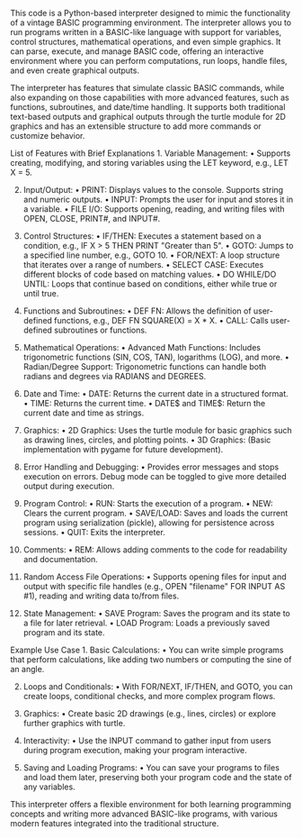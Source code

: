 This code is a Python-based interpreter designed to mimic the functionality of a vintage BASIC programming environment. The interpreter allows you to run programs written in a BASIC-like language with support for variables, control structures, mathematical operations, and even simple graphics. It can parse, execute, and manage BASIC code, offering an interactive environment where you can perform computations, run loops, handle files, and even create graphical outputs.

The interpreter has features that simulate classic BASIC commands, while also expanding on those capabilities with more advanced features, such as functions, subroutines, and date/time handling. It supports both traditional text-based outputs and graphical outputs through the turtle module for 2D graphics and has an extensible structure to add more commands or customize behavior.

List of Features with Brief Explanations
	1.	Variable Management:
	•	Supports creating, modifying, and storing variables using the LET keyword, e.g., LET X = 5.
	
  2.	Input/Output:
	•	PRINT: Displays values to the console. Supports string and numeric outputs.
	•	INPUT: Prompts the user for input and stores it in a variable.
	•	FILE I/O: Supports opening, reading, and writing files with OPEN, CLOSE, PRINT#, and INPUT#.
	
  3.	Control Structures:
	•	IF/THEN: Executes a statement based on a condition, e.g., IF X > 5 THEN PRINT "Greater than 5".
	•	GOTO: Jumps to a specified line number, e.g., GOTO 10.
	•	FOR/NEXT: A loop structure that iterates over a range of numbers.
	•	SELECT CASE: Executes different blocks of code based on matching values.
	•	DO WHILE/DO UNTIL: Loops that continue based on conditions, either while true or until true.
	
  4.	Functions and Subroutines:
	•	DEF FN: Allows the definition of user-defined functions, e.g., DEF FN SQUARE(X) = X * X.
	•	CALL: Calls user-defined subroutines or functions.
	
  5.	Mathematical Operations:
	•	Advanced Math Functions: Includes trigonometric functions (SIN, COS, TAN), logarithms (LOG), and more.
	•	Radian/Degree Support: Trigonometric functions can handle both radians and degrees via RADIANS and DEGREES.
	
  6.	Date and Time:
	•	DATE: Returns the current date in a structured format.
	•	TIME: Returns the current time.
	•	DATE$ and TIME$: Return the current date and time as strings.
	
  7.	Graphics:
	•	2D Graphics: Uses the turtle module for basic graphics such as drawing lines, circles, and plotting points.
	•	3D Graphics: (Basic implementation with pygame for future development).
	
  8.	Error Handling and Debugging:
	•	Provides error messages and stops execution on errors. Debug mode can be toggled to give more detailed output during execution.
	
  9.	Program Control:
	•	RUN: Starts the execution of a program.
	•	NEW: Clears the current program.
	•	SAVE/LOAD: Saves and loads the current program using serialization (pickle), allowing for persistence across sessions.
	•	QUIT: Exits the interpreter.
	
  10.	Comments:
	•	REM: Allows adding comments to the code for readability and documentation.
	
  11.	Random Access File Operations:
	•	Supports opening files for input and output with specific file handles (e.g., OPEN "filename" FOR INPUT AS #1), reading and writing data to/from files.
	
  12.	State Management:
	•	SAVE Program: Saves the program and its state to a file for later retrieval.
	•	LOAD Program: Loads a previously saved program and its state.

Example Use Case
	1.	Basic Calculations:
	•	You can write simple programs that perform calculations, like adding two numbers or computing the sine of an angle.
	
  2.	Loops and Conditionals:
	•	With FOR/NEXT, IF/THEN, and GOTO, you can create loops, conditional checks, and more complex program flows.
	
  3.	Graphics:
	•	Create basic 2D drawings (e.g., lines, circles) or explore further graphics with turtle.
	
  4.	Interactivity:
	•	Use the INPUT command to gather input from users during program execution, making your program interactive.
	
  5.	Saving and Loading Programs:
	•	You can save your programs to files and load them later, preserving both your program code and the state of any variables.

This interpreter offers a flexible environment for both learning programming concepts and writing more advanced BASIC-like programs, with various modern features integrated into the traditional structure.
